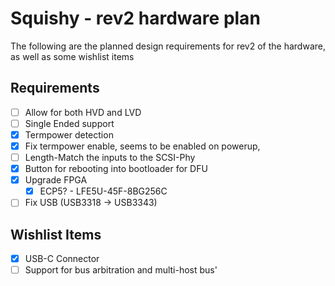 # Squishy - rev2 hardware plan

The following are the planned design requirements for rev2 of the hardware, as well as some wishlist items

## Requirements 

- [ ] Allow for both HVD and LVD
- [ ] Single Ended support
- [x] Termpower detection
 - [x] Fix termpower enable, seems to be enabled on powerup,
- [ ] Length-Match the inputs to the SCSI-Phy
- [x] Button for rebooting into bootloader for DFU
- [x] Upgrade FPGA
  - [x] ECP5? - LFE5U-45F-8BG256C
- [ ] Fix USB (USB3318 -> USB3343)

## Wishlist Items

- [x] USB-C Connector
- [ ] Support for bus arbitration and multi-host bus'
